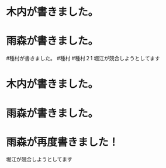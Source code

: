# 木内が書きました。
# 雨森が書きました。
#種村が書きました。
#種村
#種村２1
堀江が競合しようとしてます
# 木内が書きました。
# 雨森が書きました。

# 雨森が再度書きました！


堀江が競合しようとしてます